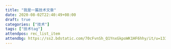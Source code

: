 ```yaml
---
title: "我是一篇技术文章"
date: 2020-08-02T22:40:49+08:00
draft: true
categories: ["技术"]
tags: ["技术tag"]
attendpos: rec_list_item
attendbg: https://ss2.bdstatic.com/70cFvnSh_Q1YnxGkpoWK1HF6hhy/it/u=1336119765,2231343437&fm=26&gp=0.jpg
---
```


